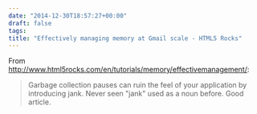 ```yaml
---
date: "2014-12-30T18:57:27+00:00"
draft: false
tags: 
title: "Effectively managing memory at Gmail scale - HTML5 Rocks"
---
```

From http://www.html5rocks.com/en/tutorials/memory/effectivemanagement/:

>Garbage collection pauses can ruin the feel of your application by introducing jank. Never seen "jank" used as a noun before. Good article.

